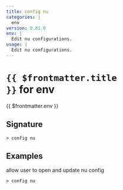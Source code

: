 ```yaml
---
title: config nu
categories: |
  env
version: 0.81.0
env: |
  Edit nu configurations.
usage: |
  Edit nu configurations.
---
```


# <code>{{ $frontmatter.title }}</code> for env

<div class='command-title'>{{ $frontmatter.env }}</div>

## Signature

```> config nu ```

## Examples

allow user to open and update nu config
```shell
> config nu

```
